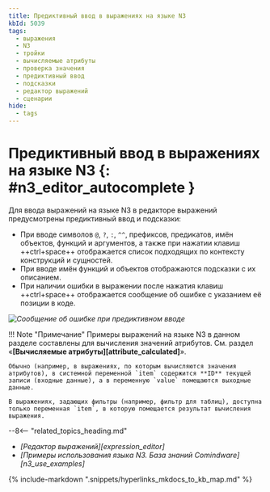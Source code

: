```yaml
---
title: Предиктивный ввод в выражениях на языке N3
kbId: 5039
tags:
  - выражения
  - N3
  - тройки
  - вычисляемые атрибуты
  - проверка значения
  - предиктивный ввод
  - подсказки
  - редактор выражений
  - сценарии
hide:
  - tags
---
```


# Предиктивный ввод в выражениях на языке N3 {: #n3_editor_autocomplete }

Для ввода выражений на языке N3 в редакторе выражений предусмотрены предиктивный ввод и подсказки:

* При вводе символов `@`, `?`, `:`, `^^`, префиксов, предикатов, имён объектов, функций и аргументов, а также при нажатии клавиш ++ctrl+space++ отображается список подходящих по контексту конструкций и сущностей.
* При вводе имён функций и объектов отображаются подсказки с их описанием.
* При наличии ошибки в выражении после нажатия клавиш ++ctrl+space++ отображается сообщение об ошибке с указанием её позиции в коде.

*![Сообщение об ошибке при предиктивном вводе](n3_autocomplete_error_message.png)*

!!! Note "Примечание"
    Примеры выражений на языке N3 в данном разделе составлены для вычисления значений атрибутов. См. раздел «**[Вычисляемые атрибуты][attribute_calculated]**».

    Обычно (например, в выражениях, по которым вычисляются значения атрибутов), в системной переменной `item` содержится **ID** текущей записи (входные данные), а в переменную `value` помещаются выходные данные.

    В выражениях, задающих фильтры (например, фильтр для таблиц), доступна только переменная `item`, в которую помещается результат вычисления выражения.

<div class="relatedTopics" markdown="block">

--8<-- "related_topics_heading.md"

- _[Редактор выражений][expression_editor]_
- _[Примеры использования языка N3. База знаний Comindware][n3_use_examples]_

</div>

{% include-markdown ".snippets/hyperlinks_mkdocs_to_kb_map.md" %}
